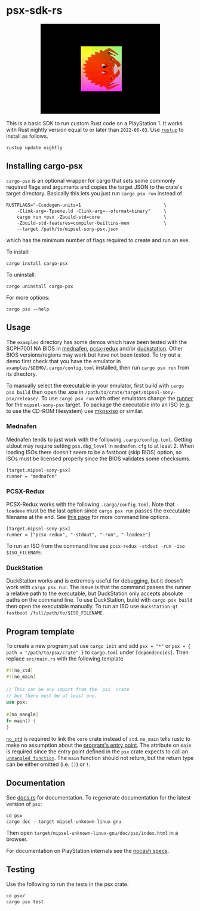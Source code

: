 # psx-sdk-rs

<p align="center">
    <img width="320" height="240" src="demo.gif">
</p>

This is a basic SDK to run custom Rust code on a PlayStation 1. It works with
Rust nightly version equal to or later than `2022-06-03`. Use
[`rustup`](https://www.rust-lang.org/) to install as follows.

```
rustup update nightly
```

## Installing cargo-psx

`cargo-psx` is an optional wrapper for cargo that sets some commonly required
flags and arguments and copies the target JSON to the crate's target directory. Basically this lets you just run `cargo psx run` instead of

```
RUSTFLAGS="-Ccodegen-units=1                               \
    -Clink-arg=-Tpsexe.ld -Clink-arg=--oformat=binary"     \
    cargo run +psx -Zbuild-std=core                        \
    -Zbuild-std-features=compiler-builtins-mem             \
    --target /path/to/mipsel-sony-psx.json
```

which has the minimum number of flags required to create and run an exe.

To install:

```
cargo install cargo-psx
```

To uninstall:

```
cargo uninstall cargo-psx
```

For more options:

```
cargo psx --help
```
    
## Usage

The `examples` directory has some demos which have been tested with the SCPH7001
NA BIOS in [mednafen](https://mednafen.github.io/),
[pcsx-redux](https://github.com/grumpycoders/pcsx-redux) and/or
[duckstation](https://github.com/stenzek/duckstation). Other BIOS
versions/regions may work but have not been tested. To try out a demo first
check that you have the emulator in `examples/$DEMO/.cargo/config.toml`
installed, then run `cargo psx run` from its directory.

To manually select the executable in your emulator, first build with `cargo psx
build` then open the .exe in `/path/to/crate/target/mipsel-sony-psx/release/`.
To use `cargo psx run` with other emulators change the
[runner](https://doc.rust-lang.org/cargo/reference/config.html#target) for the
`mipsel-sony-psx` target. To package the executable into an ISO (e.g. to use the
CD-ROM filesystem) use [mkpsxiso](https://github.com/Lameguy64/mkpsxiso) or
similar.

### Mednafen

Mednafen tends to just work with the following `.cargo/config.toml`. Getting
stdout may require setting `psx.dbg_level` in `mednafen.cfg` to at least 2. When
loading ISOs there doesn't seem to be a fastboot (skip BIOS) option, so ISOs
must be licensed properly since the BIOS validates some checksums.

```
[target.mipsel-sony-psx]
runner = "mednafen"
```

### PCSX-Redux

PCSX-Redux works with the following `.cargo/config.toml`. Note that `-loadexe`
must be the last option since `cargo psx run` passes the executable filename at
the end. See [this page](https://pcsx-redux.consoledev.net/cli_flags/) for more
command line options.

```
[target.mipsel-sony-psx]
runner = ["pcsx-redux", "-stdout", "-run", "-loadexe"]
```

To run an ISO from the command line use `pcsx-redux -stdout -run -iso $ISO_FILENAME`.

### DuckStation

DuckStation works and is extremely useful for debugging, but it doesn't work
with `cargo psx run`. The issue is that the command passes the runner a relative
path to the executable, but DuckStation only accepts absolute paths on the
command line. To use DuckStation, build with `cargo psx build` then open the
executable manually. To run an ISO use `duckstation-qt -fastboot /full/path/to/$ISO_FILENAME`.

## Program template

To create a new program just use `cargo init` and add `psx = "*"` or
`psx = { path = "/path/to/psx/crate" }` to `Cargo.toml` under `[dependencies]`.
Then replace `src/main.rs` with the following template

```rust
#![no_std]
#![no_main]

// This can be any import from the `psx` crate
// but there must be at least one.
use psx;

#[no_mangle]
fn main() {
}
```

[`no_std`](https://docs.rust-embedded.org/embedonomicon/smallest-no-std.html#what-does-no_std-mean)
is required to link the `core` crate instead of `std`. `no_main` tells rustc to
make no assumption about the [program's entry point](https://docs.rust-embedded.org/embedonomicon/smallest-no-std.html#the-code).
The attribute on `main` is required since the entry point defined in the `psx`
crate expects to call an [`unmangled function`](https://docs.rust-embedded.org/book/interoperability/rust-with-c.html#no_mangle).
The `main` function should not return, but the return type can be either omitted
(i.e. `()`) or `!`.

## Documentation

See [docs.rs](https://docs.rs/psx/latest/psx/) for documentation. To regenerate documentation for the latest version of `psx`:

```
cd psx
cargo doc --target mipsel-unknown-linux-gnu
```

Then open `target/mipsel-unknown-linux-gnu/doc/psx/index.html` in a browser.

For documentation on PlayStation internals see the
[nocash specs](https://psx-spx.consoledev.net/).

## Testing

Use the following to run the tests in the psx crate.

```
cd psx/
cargo psx test
```
